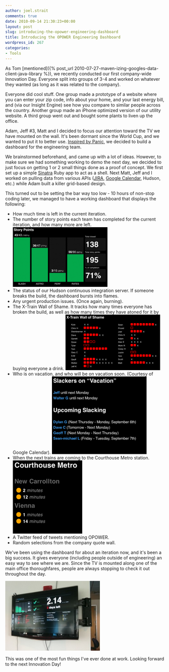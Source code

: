 ```yaml
---
author: joel.strait
comments: true
date: 2010-09-14 21:30:23+00:00
layout: post
slug: introducing-the-opower-engineering-dashboard
title: Introducing the OPOWER Engineering Dashboard
wordpress_id: 267
categories:
- Tools
---
```


As Tom [mentioned]({% post_url 2010-07-27-maven-izing-googles-data-client-java-library %}), we recently conducted our first company-wide Innovation Day. Everyone split into groups of 3-4 and worked on whatever they wanted (as long as it was related to the company).

Everyone did cool stuff. One group made a prototype of a website where you can enter your zip code, info about your home, and your last energy bill, and (via our Insight Engine) see how you compare to similar people across the country. Another group made an iPhone optimized version of our utility website. A third group went out and bought some plants to liven up the office.

Adam, Jeff #3, Matt and I decided to focus our attention toward the TV we have mounted on the wall. It's been dormant since the World Cup, and we wanted to put it to better use. [Inspired by Panic](http://www.panic.com/blog/2010/03/the-panic-status-board/), we decided to build a dashboard for the engineering team.

We brainstormed beforehand, and came up with a lot of ideas. However, to make sure we had something working to demo the next day, we decided to just focus on getting 1 or 2 small things done as a proof of concept. We first set up a simple [Sinatra](http://www.sinatrarb.com/) Ruby app to act as a shell. Next Matt, Jeff and I worked on pulling data from various APIs ([JIRA](http://docs.codehaus.org/display/JIRA4R/Examples), [Google Calendar](http://cookingandcoding.com/gcal4ruby/), Hudson, etc.) while Adam built a killer grid-based design.

This turned out to be setting the bar way too low - 10 hours of non-stop coding later, we managed to have a working dashboard that displays the following:

  * How much time is left in the current iteration.
  * The number of story points each team has completed for the current iteration, and how many more are left. ![Dashboard story points](/img/story_points-300x189.png)
  * The status of our Hudson continuous integration server. If someone breaks the build, the dashboard bursts into flames.
  * Any urgent production issues. (Once again, burning).
  * The X-Train Wall of Shame. It tracks how many times everyone has broken the build, as well as how many times they have atoned for it by buying everyone a drink. ![The X train cometh](/img/x_train-300x176.png)
  * Who is on vacation, and who will be on vacation soon. (Courtesy of Google Calendar). ![Slackers on vacation](/img/vacation-300x246.png)
  * When the next trains are coming to the Courthouse Metro station. ![Trains at Courthouse](/img/metro.png)
  * A Twitter feed of tweets mentioning OPOWER.
  * Random selections from the company quote wall.

We've been using the dashboard for about an iteration now, and it's been a big success. It gives everyone (including people outside of engineering) an easy way to see where we are. Since the TV is mounted along one of the main office thoroughfares, people are always stopping to check it out throughout the day.

![The OPOWER Engineering Dashboard](/img/engineering_dashboard-300x221.jpg)

This was one of the most fun things I've ever done at work. Looking forward to the next Innovation Day!
